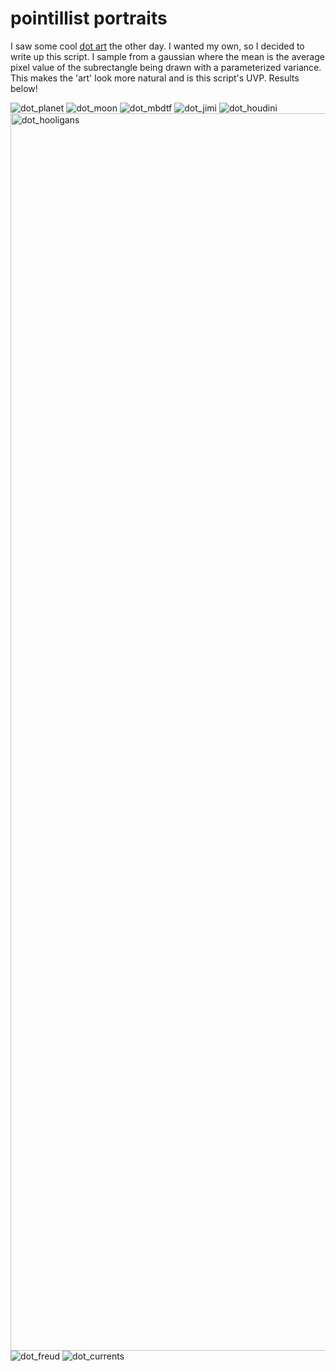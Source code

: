 # pointillist portraits

I saw some cool [dot art](https://www.lumas.com/pictures/richard_brandao/bowie/) the other day. I wanted my own, so I decided to write up this script. I sample from a gaussian where the mean is the average pixel value of the subrectangle being drawn with a parameterized variance. This makes the 'art' look more natural and is this script's UVP. Results below!

![dot_planet](https://github.com/user-attachments/assets/1e055edb-c722-4ff9-8cc1-ac2a2ca3924e)
![dot_moon](https://github.com/user-attachments/assets/0027e95f-23fc-4c60-b5d0-f14a7ed55d46)
![dot_mbdtf](https://github.com/user-attachments/assets/5a3e183e-3245-4982-9098-24b93e2a8edc)
![dot_jimi](https://github.com/user-attachments/assets/1fe653b8-c437-478b-9a47-092f165614e5)
![dot_houdini](https://github.com/user-attachments/assets/017dd5a3-8fb4-4b29-a013-fbb3537e3837)
<img width="1980" height="1980" alt="dot_hooligans" src="https://github.com/user-attachments/assets/a997daa4-5d6c-4a12-9065-48183f25b843" />
![dot_freud](https://github.com/user-attachments/assets/66d61a53-fe20-4dbc-bedf-788d23fdbfbb)
![dot_currents](https://github.com/user-attachments/assets/43a4a00f-9178-4778-9408-c26447874ac9)
